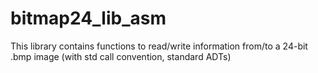 # bitmap24_lib_asm
This library contains functions to read/write information from/to a 24-bit .bmp image (with std call convention, standard ADTs)
